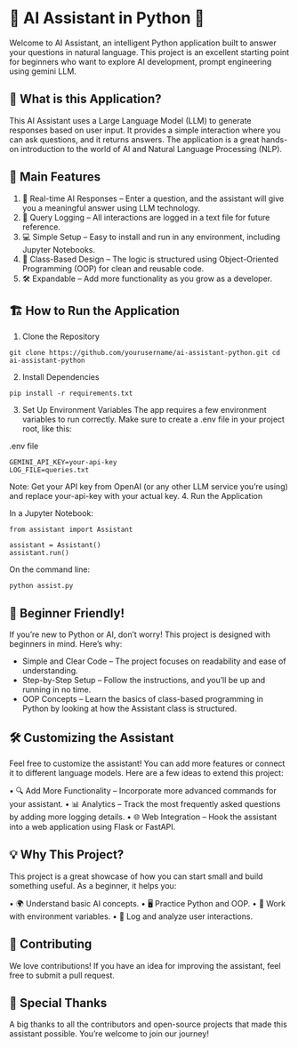 # 💬 AI Assistant in Python 🌟

Welcome to AI Assistant, an intelligent Python application built to answer your questions in natural language. This project is an excellent starting point for beginners who want to explore AI development, prompt engineering using gemini LLM.

## 🚀 What is this Application?

This AI Assistant uses a Large Language Model (LLM) to generate responses based on user input. It provides a simple interaction where you can ask questions, and it returns answers. The application is a great hands-on introduction to the world of AI and Natural Language Processing (NLP).

## 🎯 Main Features

 1. 🧠 Real-time AI Responses – Enter a question, and the assistant will give you a meaningful answer using LLM technology.
 2. 📝 Query Logging – All interactions are logged in a text file for future reference.
 3. 💻 Simple Setup – Easy to install and run in any environment, including Jupyter Notebooks.
 4. 🔄 Class-Based Design – The logic is structured using Object-Oriented Programming (OOP) for clean and reusable code.
 5. 🛠️ Expandable – Add more functionality as you grow as a developer.

## 🏗️ How to Run the Application

1. Clone the Repository

`git clone https://github.com/yourusername/ai-assistant-python.git
cd ai-assistant-python`

2. Install Dependencies

`pip install -r requirements.txt`

3. Set Up Environment Variables
The app requires a few environment variables to run correctly. Make sure to create a .env file in your project root, like this:

.env file

```
GEMINI_API_KEY=your-api-key
LOG_FILE=queries.txt
```

 Note: Get your API key from OpenAI (or any other LLM service you’re using) and replace your-api-key with your actual key.
4. Run the Application

In a Jupyter Notebook:

```
from assistant import Assistant

assistant = Assistant()
assistant.run()
```

On the command line:

`python assist.py`

## 🌱 Beginner Friendly!

If you’re new to Python or AI, don’t worry! This project is designed with beginners in mind. Here’s why:

*  Simple and Clear Code – The project focuses on readability and ease of understanding.
*  Step-by-Step Setup – Follow the instructions, and you’ll be up and running in no time.
*  OOP Concepts – Learn the basics of class-based programming in Python by looking at how the Assistant class is structured.

## 🛠️ Customizing the Assistant

Feel free to customize the assistant! You can add more features or connect it to different language models. Here are a few ideas to extend this project:

 • 🔍 Add More Functionality – Incorporate more advanced commands for your assistant.
 • 📊 Analytics – Track the most frequently asked questions by adding more logging details.
 • 🌐 Web Integration – Hook the assistant into a web application using Flask or FastAPI.

## 💡 Why This Project?

This project is a great showcase of how you can start small and build something useful. As a beginner, it helps you:

 • 🌍 Understand basic AI concepts.
 • 🖥️ Practice Python and OOP.
 • 📂 Work with environment variables.
 • 📜 Log and analyze user interactions.

## 🎉 Contributing

We love contributions! If you have an idea for improving the assistant, feel free to submit a pull request.

## 👏 Special Thanks

A big thanks to all the contributors and open-source projects that made this assistant possible. You’re welcome to join our journey!

